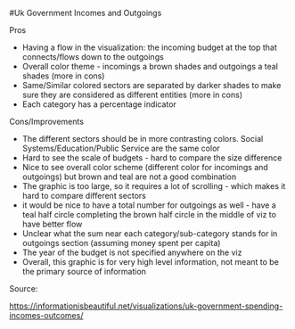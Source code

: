 #Uk Government Incomes and Outgoings

Pros

  - Having a flow in the visualization: the incoming budget at the top that connects/flows down to the outgoings
  - Overall color theme - incomings a brown shades and outgoings a teal shades (more in cons)
  - Same/Similar colored sectors are separated by darker shades to make sure they are considered as different entities (more in cons)
  - Each category has a percentage indicator

Cons/Improvements

  - The different sectors should be in more contrasting colors. Social Systems/Education/Public Service are the same color
  - Hard to see the scale of budgets - hard to compare the size difference
  - Nice to see overall color scheme (different color for incomings and outgoings) but brown and teal are not a good combination
  - The graphic is too large, so it requires a lot of scrolling - which makes it hard to compare different sectors
  - it would be nice to have a total number for outgoings as well - have a teal half circle completing the brown half circle in the middle of viz to have better flow
  - Unclear what the sum near each category/sub-category stands for in outgoings section (assuming money spent per capita)
  - The year of the budget is not specified anywhere on the viz
  - Overall, this graphic is for very high level information, not meant to be the primary source of information


Source:

https://informationisbeautiful.net/visualizations/uk-government-spending-incomes-outcomes/
